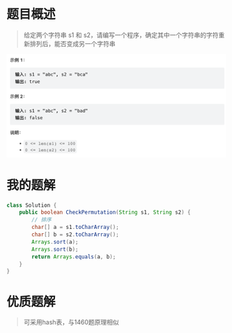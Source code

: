 # 题目概述
> 给定两个字符串 s1 和 s2，请编写一个程序，确定其中一个字符串的字符重新排列后，能否变成另一个字符串

![lgich](assets/lgich.png)
# 我的题解
```java
class Solution {
    public boolean CheckPermutation(String s1, String s2) {
        // 排序
        char[] a = s1.toCharArray();
        char[] b = s2.toCharArray();
        Arrays.sort(a);
        Arrays.sort(b);
        return Arrays.equals(a, b);
    }
}
```
# 优质题解
> 可采用hash表，与1460题原理相似

